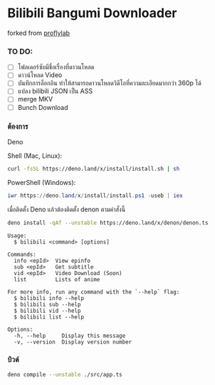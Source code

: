 # Bilibili Bangumi Downloader
forked from [proflylab](https://github.com/proflylab/bilibili)
### TO DO: 

- [ ] โฟลเดอร์ซับมีชื่อเรื่องที่ดาวนโหลด
- [ ] ดาวน์โหลด Video
- [ ] บันทึกการล็อกอิน ทำให้สามารถดาวนโหลดวิดีโอที่ความละเอียดมากกว่า 360p ได้
- [ ] แปลง bilibili JSON เป็น ASS
- [ ] merge MKV
- [ ] Bunch Download 
### ต้องการ
Deno

Shell (Mac, Linux):
```sh
curl -fsSL https://deno.land/x/install/install.sh | sh
```
PowerShell (Windows):
```powershell
iwr https://deno.land/x/install/install.ps1 -useb | iex
```
เมื่อติดตั้ง Deno แล้วต้องติดตั้ง denon ตามคำสั่งนี้
```sh
deno install -qAf --unstable https://deno.land/x/denon/denon.ts
```

```
Usage:
  $ bilibili <command> [options]

Commands:
  info <epId>  View epinfo
  sub <epId>   Get subtitle
  vid <epId>   Video Download (Soon)
  list         Lists of anime

For more info, run any command with the `--help` flag:
  $ bilibili info --help
  $ bilibili sub --help
  $ bilibili vid --help
  $ bilibili list --help

Options:
  -h, --help     Display this message
  -v, --version  Display version number
```

### บิวด์

```sh
deno compile --unstable ./src/app.ts
```
